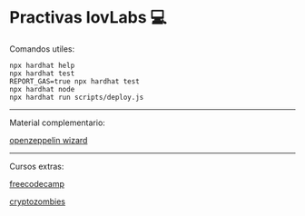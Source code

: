 # Practivas IovLabs 💻

Comandos utiles:

```shell 
npx hardhat help
npx hardhat test
REPORT_GAS=true npx hardhat test
npx hardhat node
npx hardhat run scripts/deploy.js
```


---
Material complementario:

[openzeppelin wizard](https://docs.openzeppelin.com/contracts/4.x/wizard)

---
Cursos extras:

[freecodecamp](https://www.freecodecamp.org/news/learn-solidity-blockchain-and-smart-contracts-in-a-free/)

[cryptozombies](https://cryptozombies.io/es/)

